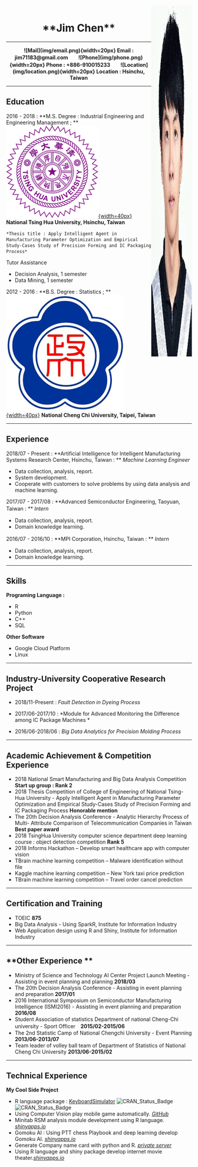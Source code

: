 <img align="right" width="110" height="950" src="img/me.jpg">

<center><h1>  **Jim Chen**　</h1></center>

-------------------     ----------------------------

<div align="center"><b>![Mail](img/email.png){width=20px} Email : jim71183@gmail.com　　![Phone](img/phone.png){width=20px} Phone : +886-910015233　　![Location](img/location.png){width=20px} Location : Hsinchu, Taiwan</b></div>
  

***

## **Education**

2016 - 2018
:   **M.S. Degree : Industrial Engineering and Engineering Management ; **<a href="https://nthu-en.web.nthu.edu.tw/bin/home.php">![NTHU](img/nthu_icon.jpg){width=40px}</a> **National Tsing Hua University, Hsinchu, Taiwan**

    *Thesis title : Apply Intelligent Agent in Manufacturing Parameter Optimization and Empirical Study-Cases Study of Precision Forming and IC Packaging Process*

Tutor Assistance

 -  Decision Analysis, 1 semester
 -  Data Mining, 1 semester

2012 - 2016
:   **B.S. Degree : Statistics ; ** <a href="https://www.nccu.edu.tw/?locale=en">![NCCU](img/nccu_icon.jpg){width=40px}</a> **National Cheng Chi University, Taipei, Taiwan**

***

## **Experience**

2018/07 - Present
: **Artificial Intelligence for Intelligent Manufacturing Systems Research Center, Hsinchu, Taiwan : ** *Machine Learning Engineer*

 - Data  collection,  analysis,  report.
 - System  development.
 - Cooperate  with  customers  to  solve  problems  by  using  data  analysis  and  machine  learning.

2017/07 - 2017/08
: **Advanced Semiconductor Engineering, Taoyuan, Taiwan : ** *Intern*　　
 
 - Data  collection,  analysis,  report.
 - Domain  knowledge  learning.
 
2016/07 - 2016/10
: **MPI Corporation, Hsinchu, Taiwan : ** *Intern* 　
 
 - Data  collection,  analysis,  report.
 - Domain  knowledge  learning.

***

## **Skills**
**Programing Language :**

* R
* Python
* C++
* SQL

**Other Software**

* Google Cloud Platform
* Linux

***

## **Industry-University Cooperative Research Project**

* 2018/11-Present
: *Fault Detection in Dyeing Process*

* 2017/06-2017/10
: *Module  for  Advanced  Monitoring  the  Difference  among  IC  Package  Machines	*

* 2016/06-2018/06
: *Big  Data  Analytics  for  Precision  Molding  Process*

***

## **Academic Achievement & Competition Experience**

* 2018  National  Smart  Manufacturing  and  Big  Data  Analysis  Competition
**Start  up  group : Rank  2**
* 2018  Thesis  Competition  of  College  of  Engineering  of  National  Tsing-Hua  University  -  Apply  Intelligent  Agent  in  Manufacturing  Parameter  Optimization  and  Empirical  Study-Cases  Study  of  Precision  Forming  and  IC  Packaging  Process **Honorable  mention**
* The  20th  Decision  Analysis  Conference  -  Analytic  Hierarchy  Process  of  Multi-  Attribute  Comparison  of  Telecommunication  Companies  in  Taiwan	**Best  paper  award**
* 2018  TsingHua  University  computer  science  department  deep  learning  course  :  object  detection  competition **Rank 5**
* 2018  Informs  Hackathon  –  Develop  smart  healthcare  app  with  computer  vision
* TBrain  machine  learning  competition  –  Malware  identification  without  file
* Kaggle  machine  learning  competition  –  New  York  taxi  price  prediction
* TBrain  machine  learning  competition    –  Travel  order  cancel  prediction

***

## **Certification and Training**

* TOEIC **875**
* Big Data Analysis - Using SparkR, Institute for Information Industry
* Web Application design using R and Shiny, Institute for Information Industry

***
## **Other  Experience  **

* Ministry  of  Science  and  Technology  AI  Center  Project  Launch  Meeting  -  Assisting  in  event  planning  and  planning	**2018/03**
* The  20th  Decision  Analysis  Conference  -  Assisting  in  event  planning  and  preparation	**2017/01**
* 2016  International  Symposium  on  Semiconductor  Manufacturing  Intelligence  (ISMI2016)  -  Assisting  in  event  planning  and  preparation	**2016/08**
* Student  Association  of  statistics  Department  of  national  Cheng-Chi  university  -  Sport  Officer　**2015/02-2015/06**
* The  2nd  Statistic  Camp  of  National  Chengchi  University  -  Event  Planning **2013/06-2013/07**
* Team leader of volley ball team of Department of Statistics of National Cheng Chi  University **2013/06-2015/02**

***

## **Technical Experience**

**My Cool Side Project**

 - R  language  package  :  [KeyboardSimulator](https://cran.r-project.org/web/packages/KeyboardSimulator/index.html)
![CRAN\_Status\_Badge](https://www.r-pkg.org/badges/version/KeyboardSimulator)
![CRAN\_Status\_Badge](https://cranlogs.r-pkg.org/badges/grand-total/KeyboardSimulator)
 - Using  Computer  Vision  play  mobile  game  automatically. *[GitHub](https://github.com/ChiHangChen/MapleStoryM-AutoQuest)*
 - Minitab  RSM  analysis  module  development  using  R  language. *[shinyapps.io](https://chihangchen.shinyapps.io/Minitab-RSM-in-R/)*
 - Gomoku  AI  :  Using  PTT  chess  Playbook  and  deep  learning  develop  Gomoku  AI. *[shinyapps.io](https://chihangchen.shinyapps.io/FiveInRow_AI/)*
 - Generate Company name card with python and R. *[private server](http://chihangdalab.nctu.me:10002/namecard_maker/)*
 - Using  R  language  and  shiny  package  develop  internet  movie  theater.*[shinyapps.io](https://chihangchen.shinyapps.io/MovieTheater/)*
